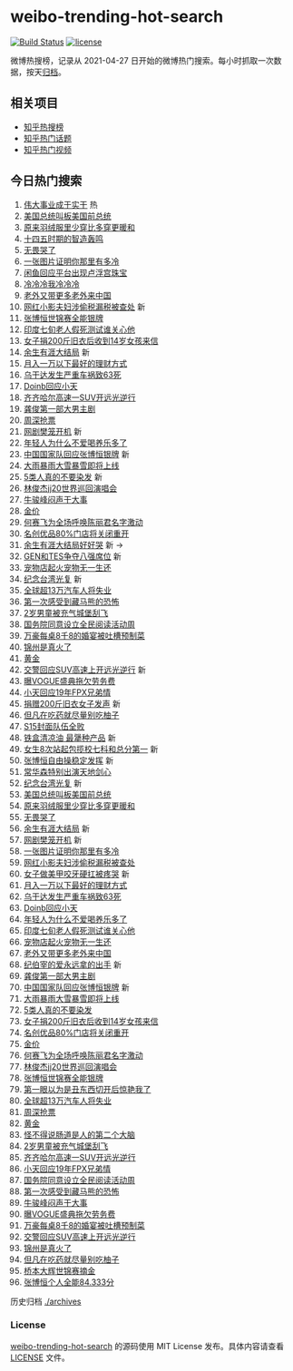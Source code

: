 # weibo-trending-hot-search

[![Build Status](https://github.com/justjavac/weibo-trending-hot-search/workflows/ci/badge.svg?branch=master)](https://github.com/justjavac/weibo-trending-hot-search/actions)
[![license](https://img.shields.io/github/license/justjavac/weibo-trending-hot-search)](https://github.com/justjavac/weibo-trending-hot-search/blob/master/LICENSE)

微博热搜榜，记录从 2021-04-27
日开始的微博热门搜索。每小时抓取一次数据，按天[归档](./archives)。

## 相关项目

- [知乎热搜榜](https://github.com/justjavac/zhihu-trending-top-search)
- [知乎热门话题](https://github.com/justjavac/zhihu-trending-hot-questions)
- [知乎热门视频](https://github.com/justjavac/zhihu-trending-hot-video)

## 今日热门搜索

<!-- BEGIN -->
<!-- 最后更新时间 Thu Oct 23 2025 01:17:45 GMT+0800 (China Standard Time) -->

1. [伟大事业成于实干](https://s.weibo.com//weibo?q=%23%E4%BC%9F%E5%A4%A7%E4%BA%8B%E4%B8%9A%E6%88%90%E4%BA%8E%E5%AE%9E%E5%B9%B2%23&Refer=new_time)
   热
1. [美国总统叫板美国前总统](https://s.weibo.com//weibo?q=%23%E7%BE%8E%E5%9B%BD%E6%80%BB%E7%BB%9F%E5%8F%AB%E6%9D%BF%E7%BE%8E%E5%9B%BD%E5%89%8D%E6%80%BB%E7%BB%9F%23&t=31&band_rank=1&Refer=top)
1. [原来羽绒服里少穿比多穿更暖和](https://s.weibo.com//weibo?q=%23%E5%8E%9F%E6%9D%A5%E7%BE%BD%E7%BB%92%E6%9C%8D%E9%87%8C%E5%B0%91%E7%A9%BF%E6%AF%94%E5%A4%9A%E7%A9%BF%E6%9B%B4%E6%9A%96%E5%92%8C%23&t=31&band_rank=2&Refer=top)
1. [十四五时期的智造轰鸣](https://s.weibo.com//weibo?q=%23%E5%8D%81%E5%9B%9B%E4%BA%94%E6%97%B6%E6%9C%9F%E7%9A%84%E6%99%BA%E9%80%A0%E8%BD%B0%E9%B8%A3%23&t=31&band_rank=3&Refer=top)
1. [无畏哭了](https://s.weibo.com//weibo?q=%E6%97%A0%E7%95%8F%E5%93%AD%E4%BA%86&t=31&band_rank=4&Refer=top)
1. [一张图片证明你那里有多冷](https://s.weibo.com//weibo?q=%23%E4%B8%80%E5%BC%A0%E5%9B%BE%E7%89%87%E8%AF%81%E6%98%8E%E4%BD%A0%E9%82%A3%E9%87%8C%E6%9C%89%E5%A4%9A%E5%86%B7%23&t=31&band_rank=5&Refer=top)
1. [闲鱼回应平台出现卢浮宫珠宝](https://s.weibo.com//weibo?q=%23%E9%97%B2%E9%B1%BC%E5%9B%9E%E5%BA%94%E5%B9%B3%E5%8F%B0%E5%87%BA%E7%8E%B0%E5%8D%A2%E6%B5%AE%E5%AE%AB%E7%8F%A0%E5%AE%9D%23&t=31&band_rank=6&Refer=top)
1. [冷冷冷我冷冷冷](https://s.weibo.com//weibo?q=%23%E5%86%B7%E5%86%B7%E5%86%B7%E6%88%91%E5%86%B7%E5%86%B7%E5%86%B7%23&t=31&band_rank=7&Refer=top)
1. [老外又带更多老外来中国](https://s.weibo.com//weibo?q=%23%E8%80%81%E5%A4%96%E5%8F%88%E5%B8%A6%E6%9B%B4%E5%A4%9A%E8%80%81%E5%A4%96%E6%9D%A5%E4%B8%AD%E5%9B%BD%23&t=31&band_rank=8&Refer=top)
1. [网红小影夫妇涉偷税漏税被查处](https://s.weibo.com//weibo?q=%23%E7%BD%91%E7%BA%A2%E5%B0%8F%E5%BD%B1%E5%A4%AB%E5%A6%87%E6%B6%89%E5%81%B7%E7%A8%8E%E6%BC%8F%E7%A8%8E%E8%A2%AB%E6%9F%A5%E5%A4%84%23&t=31&band_rank=9&Refer=top)
   新
1. [张博恒世锦赛全能银牌](https://s.weibo.com//weibo?q=%23%E5%BC%A0%E5%8D%9A%E6%81%92%E4%B8%96%E9%94%A6%E8%B5%9B%E5%85%A8%E8%83%BD%E9%93%B6%E7%89%8C%23&t=31&band_rank=10&Refer=top)
1. [印度七旬老人假死测试谁关心他](https://s.weibo.com//weibo?q=%23%E5%8D%B0%E5%BA%A6%E4%B8%83%E6%97%AC%E8%80%81%E4%BA%BA%E5%81%87%E6%AD%BB%E6%B5%8B%E8%AF%95%E8%B0%81%E5%85%B3%E5%BF%83%E4%BB%96%23&t=31&band_rank=11&Refer=top)
1. [女子捐200斤旧衣后收到14岁女孩来信](https://s.weibo.com//weibo?q=%23%E5%A5%B3%E5%AD%90%E6%8D%90200%E6%96%A4%E6%97%A7%E8%A1%A3%E5%90%8E%E6%94%B6%E5%88%B014%E5%B2%81%E5%A5%B3%E5%AD%A9%E6%9D%A5%E4%BF%A1%23&t=31&band_rank=12&Refer=top)
1. [余生有涯大结局](https://s.weibo.com//weibo?q=%E4%BD%99%E7%94%9F%E6%9C%89%E6%B6%AF%E5%A4%A7%E7%BB%93%E5%B1%80&t=31&band_rank=13&Refer=top)
   新
1. [月入一万以下最好的理财方式](https://s.weibo.com//weibo?q=%E6%9C%88%E5%85%A5%E4%B8%80%E4%B8%87%E4%BB%A5%E4%B8%8B%E6%9C%80%E5%A5%BD%E7%9A%84%E7%90%86%E8%B4%A2%E6%96%B9%E5%BC%8F&t=31&band_rank=14&Refer=top)
1. [乌干达发生严重车祸致63死](https://s.weibo.com//weibo?q=%23%E4%B9%8C%E5%B9%B2%E8%BE%BE%E5%8F%91%E7%94%9F%E4%B8%A5%E9%87%8D%E8%BD%A6%E7%A5%B8%E8%87%B463%E6%AD%BB%23&t=31&band_rank=15&Refer=top)
1. [Doinb回应小天](https://s.weibo.com//weibo?q=%23Doinb%E5%9B%9E%E5%BA%94%E5%B0%8F%E5%A4%A9%23&t=31&band_rank=16&Refer=top)
1. [齐齐哈尔高速一SUV开远光逆行](https://s.weibo.com//weibo?q=%23%E9%BD%90%E9%BD%90%E5%93%88%E5%B0%94%E9%AB%98%E9%80%9F%E4%B8%80SUV%E5%BC%80%E8%BF%9C%E5%85%89%E9%80%86%E8%A1%8C%23&t=31&band_rank=17&Refer=top)
1. [龚俊第一部大男主剧](https://s.weibo.com//weibo?q=%E9%BE%9A%E4%BF%8A%E7%AC%AC%E4%B8%80%E9%83%A8%E5%A4%A7%E7%94%B7%E4%B8%BB%E5%89%A7&t=31&band_rank=18&Refer=top)
1. [周深抢票](https://s.weibo.com//weibo?q=%E5%91%A8%E6%B7%B1%E6%8A%A2%E7%A5%A8&t=31&band_rank=19&Refer=top)
1. [网剧樊笼开机](https://s.weibo.com//weibo?q=%23%E7%BD%91%E5%89%A7%E6%A8%8A%E7%AC%BC%E5%BC%80%E6%9C%BA%23&t=31&band_rank=20&Refer=top)
   新
1. [年轻人为什么不爱喝养乐多了](https://s.weibo.com//weibo?q=%23%E5%B9%B4%E8%BD%BB%E4%BA%BA%E4%B8%BA%E4%BB%80%E4%B9%88%E4%B8%8D%E7%88%B1%E5%96%9D%E5%85%BB%E4%B9%90%E5%A4%9A%E4%BA%86%23&t=31&band_rank=21&Refer=top)
1. [中国国家队回应张博恒银牌](https://s.weibo.com//weibo?q=%23%E4%B8%AD%E5%9B%BD%E5%9B%BD%E5%AE%B6%E9%98%9F%E5%9B%9E%E5%BA%94%E5%BC%A0%E5%8D%9A%E6%81%92%E9%93%B6%E7%89%8C%23&t=31&band_rank=22&Refer=top)
   新
1. [大雨暴雨大雪暴雪即将上线](https://s.weibo.com//weibo?q=%23%E5%A4%A7%E9%9B%A8%E6%9A%B4%E9%9B%A8%E5%A4%A7%E9%9B%AA%E6%9A%B4%E9%9B%AA%E5%8D%B3%E5%B0%86%E4%B8%8A%E7%BA%BF%23&t=31&band_rank=23&Refer=top)
1. [5类人真的不要染发](https://s.weibo.com//weibo?q=%235%E7%B1%BB%E4%BA%BA%E7%9C%9F%E7%9A%84%E4%B8%8D%E8%A6%81%E6%9F%93%E5%8F%91%23&t=31&band_rank=24&Refer=top)
   新
1. [林俊杰jj20世界巡回演唱会](https://s.weibo.com//weibo?q=%23%E6%9E%97%E4%BF%8A%E6%9D%B0jj20%E4%B8%96%E7%95%8C%E5%B7%A1%E5%9B%9E%E6%BC%94%E5%94%B1%E4%BC%9A%23&t=31&band_rank=25&Refer=top)
1. [牛骏峰闷声干大事](https://s.weibo.com//weibo?q=%E7%89%9B%E9%AA%8F%E5%B3%B0%E9%97%B7%E5%A3%B0%E5%B9%B2%E5%A4%A7%E4%BA%8B&t=31&band_rank=26&Refer=top)
1. [金价](https://s.weibo.com//weibo?q=%E9%87%91%E4%BB%B7&t=31&band_rank=27&Refer=top)
1. [何赛飞为全场呼唤陈丽君名字激动](https://s.weibo.com//weibo?q=%23%E4%BD%95%E8%B5%9B%E9%A3%9E%E4%B8%BA%E5%85%A8%E5%9C%BA%E5%91%BC%E5%94%A4%E9%99%88%E4%B8%BD%E5%90%9B%E5%90%8D%E5%AD%97%E6%BF%80%E5%8A%A8%23&t=31&band_rank=28&Refer=top)
1. [名创优品80%门店将关闭重开](https://s.weibo.com//weibo?q=%23%E5%90%8D%E5%88%9B%E4%BC%98%E5%93%8180%25%E9%97%A8%E5%BA%97%E5%B0%86%E5%85%B3%E9%97%AD%E9%87%8D%E5%BC%80%23&t=31&band_rank=29&Refer=top)
1. [余生有涯大结局好好哭](https://s.weibo.com//weibo?q=%E4%BD%99%E7%94%9F%E6%9C%89%E6%B6%AF%E5%A4%A7%E7%BB%93%E5%B1%80%E5%A5%BD%E5%A5%BD%E5%93%AD&t=31&band_rank=30&Refer=top)
   新 ->
1. [GEN和TES争夺八强席位](https://s.weibo.com//weibo?q=%23GEN%E5%92%8CTES%E4%BA%89%E5%A4%BA%E5%85%AB%E5%BC%BA%E5%B8%AD%E4%BD%8D%23&t=31&band_rank=31&Refer=top)
   新
1. [宠物店起火宠物无一生还](https://s.weibo.com//weibo?q=%23%E5%AE%A0%E7%89%A9%E5%BA%97%E8%B5%B7%E7%81%AB%E5%AE%A0%E7%89%A9%E6%97%A0%E4%B8%80%E7%94%9F%E8%BF%98%23&t=31&band_rank=32&Refer=top)
1. [纪念台湾光复](https://s.weibo.com//weibo?q=%23%E7%BA%AA%E5%BF%B5%E5%8F%B0%E6%B9%BE%E5%85%89%E5%A4%8D%23&t=31&band_rank=33&Refer=top)
   新
1. [全球超13万汽车人将失业](https://s.weibo.com//weibo?q=%23%E5%85%A8%E7%90%83%E8%B6%8513%E4%B8%87%E6%B1%BD%E8%BD%A6%E4%BA%BA%E5%B0%86%E5%A4%B1%E4%B8%9A%23&t=31&band_rank=34&Refer=top)
1. [第一次感受到藏马熊的恐怖](https://s.weibo.com//weibo?q=%E7%AC%AC%E4%B8%80%E6%AC%A1%E6%84%9F%E5%8F%97%E5%88%B0%E8%97%8F%E9%A9%AC%E7%86%8A%E7%9A%84%E6%81%90%E6%80%96&t=31&band_rank=35&Refer=top)
1. [2岁男童被充气城堡刮飞](https://s.weibo.com//weibo?q=%232%E5%B2%81%E7%94%B7%E7%AB%A5%E8%A2%AB%E5%85%85%E6%B0%94%E5%9F%8E%E5%A0%A1%E5%88%AE%E9%A3%9E%23&t=31&band_rank=36&Refer=top)
1. [国务院同意设立全民阅读活动周](https://s.weibo.com//weibo?q=%23%E5%9B%BD%E5%8A%A1%E9%99%A2%E5%90%8C%E6%84%8F%E8%AE%BE%E7%AB%8B%E5%85%A8%E6%B0%91%E9%98%85%E8%AF%BB%E6%B4%BB%E5%8A%A8%E5%91%A8%23&t=31&band_rank=37&Refer=top)
1. [万豪每桌8千8的婚宴被吐槽预制菜](https://s.weibo.com//weibo?q=%23%E4%B8%87%E8%B1%AA%E6%AF%8F%E6%A1%8C8%E5%8D%838%E7%9A%84%E5%A9%9A%E5%AE%B4%E8%A2%AB%E5%90%90%E6%A7%BD%E9%A2%84%E5%88%B6%E8%8F%9C%23&t=31&band_rank=38&Refer=top)
1. [锦州是真火了](https://s.weibo.com//weibo?q=%E9%94%A6%E5%B7%9E%E6%98%AF%E7%9C%9F%E7%81%AB%E4%BA%86&t=31&band_rank=39&Refer=top)
1. [黄金](https://s.weibo.com//weibo?q=%E9%BB%84%E9%87%91&t=31&band_rank=40&Refer=top)
1. [交警回应SUV高速上开远光逆行](https://s.weibo.com//weibo?q=%23%E4%BA%A4%E8%AD%A6%E5%9B%9E%E5%BA%94SUV%E9%AB%98%E9%80%9F%E4%B8%8A%E5%BC%80%E8%BF%9C%E5%85%89%E9%80%86%E8%A1%8C%23&t=31&band_rank=41&Refer=top)
   新
1. [曝VOGUE盛典拖欠劳务费](https://s.weibo.com//weibo?q=%E6%9B%9DVOGUE%E7%9B%9B%E5%85%B8%E6%8B%96%E6%AC%A0%E5%8A%B3%E5%8A%A1%E8%B4%B9&t=31&band_rank=42&Refer=top)
1. [小天回应19年FPX兄弟情](https://s.weibo.com//weibo?q=%E5%B0%8F%E5%A4%A9%E5%9B%9E%E5%BA%9419%E5%B9%B4FPX%E5%85%84%E5%BC%9F%E6%83%85&t=31&band_rank=43&Refer=top)
1. [捐赠200斤旧衣女子发声](https://s.weibo.com//weibo?q=%23%E6%8D%90%E8%B5%A0200%E6%96%A4%E6%97%A7%E8%A1%A3%E5%A5%B3%E5%AD%90%E5%8F%91%E5%A3%B0%23&t=31&band_rank=44&Refer=top)
   新
1. [但凡在吃药就尽量别吃柚子](https://s.weibo.com//weibo?q=%23%E4%BD%86%E5%87%A1%E5%9C%A8%E5%90%83%E8%8D%AF%E5%B0%B1%E5%B0%BD%E9%87%8F%E5%88%AB%E5%90%83%E6%9F%9A%E5%AD%90%23&t=31&band_rank=45&Refer=top)
1. [S15封面队伍全败](https://s.weibo.com//weibo?q=S15%E5%B0%81%E9%9D%A2%E9%98%9F%E4%BC%8D%E5%85%A8%E8%B4%A5&t=31&band_rank=46&Refer=top)
1. [铁盒清凉油 最犟种产品](https://s.weibo.com//weibo?q=%E9%93%81%E7%9B%92%E6%B8%85%E5%87%89%E6%B2%B9%20%E6%9C%80%E7%8A%9F%E7%A7%8D%E4%BA%A7%E5%93%81&t=31&band_rank=47&Refer=top)
   新
1. [女生8次站起包揽校七科和总分第一](https://s.weibo.com//weibo?q=%23%E5%A5%B3%E7%94%9F8%E6%AC%A1%E7%AB%99%E8%B5%B7%E5%8C%85%E6%8F%BD%E6%A0%A1%E4%B8%83%E7%A7%91%E5%92%8C%E6%80%BB%E5%88%86%E7%AC%AC%E4%B8%80%23&t=31&band_rank=48&Refer=top)
   新
1. [张博恒自由操稳定发挥](https://s.weibo.com//weibo?q=%23%E5%BC%A0%E5%8D%9A%E6%81%92%E8%87%AA%E7%94%B1%E6%93%8D%E7%A8%B3%E5%AE%9A%E5%8F%91%E6%8C%A5%23&t=31&band_rank=49&Refer=top)
   新
1. [常华森特别出演天地剑心](https://s.weibo.com//weibo?q=%23%E5%B8%B8%E5%8D%8E%E6%A3%AE%E7%89%B9%E5%88%AB%E5%87%BA%E6%BC%94%E5%A4%A9%E5%9C%B0%E5%89%91%E5%BF%83%23&t=31&band_rank=50&Refer=top)
1. [纪念台湾光复](https://s.weibo.com//weibo?q=%23%E7%BA%AA%E5%BF%B5%E5%8F%B0%E6%B9%BE%E5%85%89%E5%A4%8D%23&t=31&band_rank=1&Refer=top)
   新
1. [美国总统叫板美国前总统](https://s.weibo.com//weibo?q=%23%E7%BE%8E%E5%9B%BD%E6%80%BB%E7%BB%9F%E5%8F%AB%E6%9D%BF%E7%BE%8E%E5%9B%BD%E5%89%8D%E6%80%BB%E7%BB%9F%23&t=31&band_rank=2&Refer=top)
1. [原来羽绒服里少穿比多穿更暖和](https://s.weibo.com//weibo?q=%23%E5%8E%9F%E6%9D%A5%E7%BE%BD%E7%BB%92%E6%9C%8D%E9%87%8C%E5%B0%91%E7%A9%BF%E6%AF%94%E5%A4%9A%E7%A9%BF%E6%9B%B4%E6%9A%96%E5%92%8C%23&t=31&band_rank=4&Refer=top)
1. [无畏哭了](https://s.weibo.com//weibo?q=%E6%97%A0%E7%95%8F%E5%93%AD%E4%BA%86&t=31&band_rank=5&Refer=top)
1. [余生有涯大结局](https://s.weibo.com//weibo?q=%E4%BD%99%E7%94%9F%E6%9C%89%E6%B6%AF%E5%A4%A7%E7%BB%93%E5%B1%80&t=31&band_rank=6&Refer=top)
   新
1. [网剧樊笼开机](https://s.weibo.com//weibo?q=%23%E7%BD%91%E5%89%A7%E6%A8%8A%E7%AC%BC%E5%BC%80%E6%9C%BA%23&t=31&band_rank=8&Refer=top)
   新
1. [一张图片证明你那里有多冷](https://s.weibo.com//weibo?q=%23%E4%B8%80%E5%BC%A0%E5%9B%BE%E7%89%87%E8%AF%81%E6%98%8E%E4%BD%A0%E9%82%A3%E9%87%8C%E6%9C%89%E5%A4%9A%E5%86%B7%23&t=31&band_rank=9&Refer=top)
1. [网红小影夫妇涉偷税漏税被查处](https://s.weibo.com//weibo?q=%23%E7%BD%91%E7%BA%A2%E5%B0%8F%E5%BD%B1%E5%A4%AB%E5%A6%87%E6%B6%89%E5%81%B7%E7%A8%8E%E6%BC%8F%E7%A8%8E%E8%A2%AB%E6%9F%A5%E5%A4%84%23&t=31&band_rank=10&Refer=top)
1. [女子做美甲咬牙硬扛被疼哭](https://s.weibo.com//weibo?q=%23%E5%A5%B3%E5%AD%90%E5%81%9A%E7%BE%8E%E7%94%B2%E5%92%AC%E7%89%99%E7%A1%AC%E6%89%9B%E8%A2%AB%E7%96%BC%E5%93%AD%23&t=31&band_rank=11&Refer=top)
   新
1. [月入一万以下最好的理财方式](https://s.weibo.com//weibo?q=%E6%9C%88%E5%85%A5%E4%B8%80%E4%B8%87%E4%BB%A5%E4%B8%8B%E6%9C%80%E5%A5%BD%E7%9A%84%E7%90%86%E8%B4%A2%E6%96%B9%E5%BC%8F&t=31&band_rank=12&Refer=top)
1. [乌干达发生严重车祸致63死](https://s.weibo.com//weibo?q=%23%E4%B9%8C%E5%B9%B2%E8%BE%BE%E5%8F%91%E7%94%9F%E4%B8%A5%E9%87%8D%E8%BD%A6%E7%A5%B8%E8%87%B463%E6%AD%BB%23&t=31&band_rank=13&Refer=top)
1. [Doinb回应小天](https://s.weibo.com//weibo?q=%23Doinb%E5%9B%9E%E5%BA%94%E5%B0%8F%E5%A4%A9%23&t=31&band_rank=14&Refer=top)
1. [年轻人为什么不爱喝养乐多了](https://s.weibo.com//weibo?q=%23%E5%B9%B4%E8%BD%BB%E4%BA%BA%E4%B8%BA%E4%BB%80%E4%B9%88%E4%B8%8D%E7%88%B1%E5%96%9D%E5%85%BB%E4%B9%90%E5%A4%9A%E4%BA%86%23&t=31&band_rank=15&Refer=top)
1. [印度七旬老人假死测试谁关心他](https://s.weibo.com//weibo?q=%23%E5%8D%B0%E5%BA%A6%E4%B8%83%E6%97%AC%E8%80%81%E4%BA%BA%E5%81%87%E6%AD%BB%E6%B5%8B%E8%AF%95%E8%B0%81%E5%85%B3%E5%BF%83%E4%BB%96%23&t=31&band_rank=16&Refer=top)
1. [宠物店起火宠物无一生还](https://s.weibo.com//weibo?q=%23%E5%AE%A0%E7%89%A9%E5%BA%97%E8%B5%B7%E7%81%AB%E5%AE%A0%E7%89%A9%E6%97%A0%E4%B8%80%E7%94%9F%E8%BF%98%23&t=31&band_rank=17&Refer=top)
1. [老外又带更多老外来中国](https://s.weibo.com//weibo?q=%23%E8%80%81%E5%A4%96%E5%8F%88%E5%B8%A6%E6%9B%B4%E5%A4%9A%E8%80%81%E5%A4%96%E6%9D%A5%E4%B8%AD%E5%9B%BD%23&t=31&band_rank=18&Refer=top)
1. [纪伯宰的爱永远拿的出手](https://s.weibo.com//weibo?q=%E7%BA%AA%E4%BC%AF%E5%AE%B0%E7%9A%84%E7%88%B1%E6%B0%B8%E8%BF%9C%E6%8B%BF%E7%9A%84%E5%87%BA%E6%89%8B&t=31&band_rank=19&Refer=top)
   新
1. [龚俊第一部大男主剧](https://s.weibo.com//weibo?q=%E9%BE%9A%E4%BF%8A%E7%AC%AC%E4%B8%80%E9%83%A8%E5%A4%A7%E7%94%B7%E4%B8%BB%E5%89%A7&t=31&band_rank=20&Refer=top)
1. [中国国家队回应张博恒银牌](https://s.weibo.com//weibo?q=%23%E4%B8%AD%E5%9B%BD%E5%9B%BD%E5%AE%B6%E9%98%9F%E5%9B%9E%E5%BA%94%E5%BC%A0%E5%8D%9A%E6%81%92%E9%93%B6%E7%89%8C%23&t=31&band_rank=21&Refer=top)
   新
1. [大雨暴雨大雪暴雪即将上线](https://s.weibo.com//weibo?q=%23%E5%A4%A7%E9%9B%A8%E6%9A%B4%E9%9B%A8%E5%A4%A7%E9%9B%AA%E6%9A%B4%E9%9B%AA%E5%8D%B3%E5%B0%86%E4%B8%8A%E7%BA%BF%23&t=31&band_rank=22&Refer=top)
1. [5类人真的不要染发](https://s.weibo.com//weibo?q=%235%E7%B1%BB%E4%BA%BA%E7%9C%9F%E7%9A%84%E4%B8%8D%E8%A6%81%E6%9F%93%E5%8F%91%23&t=31&band_rank=23&Refer=top)
1. [女子捐200斤旧衣后收到14岁女孩来信](https://s.weibo.com//weibo?q=%23%E5%A5%B3%E5%AD%90%E6%8D%90200%E6%96%A4%E6%97%A7%E8%A1%A3%E5%90%8E%E6%94%B6%E5%88%B014%E5%B2%81%E5%A5%B3%E5%AD%A9%E6%9D%A5%E4%BF%A1%23&t=31&band_rank=24&Refer=top)
1. [名创优品80%门店将关闭重开](https://s.weibo.com//weibo?q=%23%E5%90%8D%E5%88%9B%E4%BC%98%E5%93%8180%25%E9%97%A8%E5%BA%97%E5%B0%86%E5%85%B3%E9%97%AD%E9%87%8D%E5%BC%80%23&t=31&band_rank=25&Refer=top)
1. [金价](https://s.weibo.com//weibo?q=%E9%87%91%E4%BB%B7&t=31&band_rank=26&Refer=top)
1. [何赛飞为全场呼唤陈丽君名字激动](https://s.weibo.com//weibo?q=%23%E4%BD%95%E8%B5%9B%E9%A3%9E%E4%B8%BA%E5%85%A8%E5%9C%BA%E5%91%BC%E5%94%A4%E9%99%88%E4%B8%BD%E5%90%9B%E5%90%8D%E5%AD%97%E6%BF%80%E5%8A%A8%23&t=31&band_rank=27&Refer=top)
1. [林俊杰jj20世界巡回演唱会](https://s.weibo.com//weibo?q=%23%E6%9E%97%E4%BF%8A%E6%9D%B0jj20%E4%B8%96%E7%95%8C%E5%B7%A1%E5%9B%9E%E6%BC%94%E5%94%B1%E4%BC%9A%23&t=31&band_rank=28&Refer=top)
1. [张博恒世锦赛全能银牌](https://s.weibo.com//weibo?q=%23%E5%BC%A0%E5%8D%9A%E6%81%92%E4%B8%96%E9%94%A6%E8%B5%9B%E5%85%A8%E8%83%BD%E9%93%B6%E7%89%8C%23&t=31&band_rank=29&Refer=top)
1. [第一眼以为是丑东西切开后惊艳我了](https://s.weibo.com//weibo?q=%E7%AC%AC%E4%B8%80%E7%9C%BC%E4%BB%A5%E4%B8%BA%E6%98%AF%E4%B8%91%E4%B8%9C%E8%A5%BF%E5%88%87%E5%BC%80%E5%90%8E%E6%83%8A%E8%89%B3%E6%88%91%E4%BA%86&t=31&band_rank=32&Refer=top)
1. [全球超13万汽车人将失业](https://s.weibo.com//weibo?q=%23%E5%85%A8%E7%90%83%E8%B6%8513%E4%B8%87%E6%B1%BD%E8%BD%A6%E4%BA%BA%E5%B0%86%E5%A4%B1%E4%B8%9A%23&t=31&band_rank=33&Refer=top)
1. [周深抢票](https://s.weibo.com//weibo?q=%E5%91%A8%E6%B7%B1%E6%8A%A2%E7%A5%A8&t=31&band_rank=34&Refer=top)
1. [黄金](https://s.weibo.com//weibo?q=%E9%BB%84%E9%87%91&t=31&band_rank=35&Refer=top)
1. [怪不得说肠道是人的第二个大脑](https://s.weibo.com//weibo?q=%E6%80%AA%E4%B8%8D%E5%BE%97%E8%AF%B4%E8%82%A0%E9%81%93%E6%98%AF%E4%BA%BA%E7%9A%84%E7%AC%AC%E4%BA%8C%E4%B8%AA%E5%A4%A7%E8%84%91&t=31&band_rank=36&Refer=top)
1. [2岁男童被充气城堡刮飞](https://s.weibo.com//weibo?q=%232%E5%B2%81%E7%94%B7%E7%AB%A5%E8%A2%AB%E5%85%85%E6%B0%94%E5%9F%8E%E5%A0%A1%E5%88%AE%E9%A3%9E%23&t=31&band_rank=37&Refer=top)
1. [齐齐哈尔高速一SUV开远光逆行](https://s.weibo.com//weibo?q=%23%E9%BD%90%E9%BD%90%E5%93%88%E5%B0%94%E9%AB%98%E9%80%9F%E4%B8%80SUV%E5%BC%80%E8%BF%9C%E5%85%89%E9%80%86%E8%A1%8C%23&t=31&band_rank=38&Refer=top)
1. [小天回应19年FPX兄弟情](https://s.weibo.com//weibo?q=%E5%B0%8F%E5%A4%A9%E5%9B%9E%E5%BA%9419%E5%B9%B4FPX%E5%85%84%E5%BC%9F%E6%83%85&t=31&band_rank=39&Refer=top)
1. [国务院同意设立全民阅读活动周](https://s.weibo.com//weibo?q=%23%E5%9B%BD%E5%8A%A1%E9%99%A2%E5%90%8C%E6%84%8F%E8%AE%BE%E7%AB%8B%E5%85%A8%E6%B0%91%E9%98%85%E8%AF%BB%E6%B4%BB%E5%8A%A8%E5%91%A8%23&t=31&band_rank=40&Refer=top)
1. [第一次感受到藏马熊的恐怖](https://s.weibo.com//weibo?q=%E7%AC%AC%E4%B8%80%E6%AC%A1%E6%84%9F%E5%8F%97%E5%88%B0%E8%97%8F%E9%A9%AC%E7%86%8A%E7%9A%84%E6%81%90%E6%80%96&t=31&band_rank=41&Refer=top)
1. [牛骏峰闷声干大事](https://s.weibo.com//weibo?q=%E7%89%9B%E9%AA%8F%E5%B3%B0%E9%97%B7%E5%A3%B0%E5%B9%B2%E5%A4%A7%E4%BA%8B&t=31&band_rank=42&Refer=top)
1. [曝VOGUE盛典拖欠劳务费](https://s.weibo.com//weibo?q=%E6%9B%9DVOGUE%E7%9B%9B%E5%85%B8%E6%8B%96%E6%AC%A0%E5%8A%B3%E5%8A%A1%E8%B4%B9&t=31&band_rank=43&Refer=top)
1. [万豪每桌8千8的婚宴被吐槽预制菜](https://s.weibo.com//weibo?q=%23%E4%B8%87%E8%B1%AA%E6%AF%8F%E6%A1%8C8%E5%8D%838%E7%9A%84%E5%A9%9A%E5%AE%B4%E8%A2%AB%E5%90%90%E6%A7%BD%E9%A2%84%E5%88%B6%E8%8F%9C%23&t=31&band_rank=44&Refer=top)
1. [交警回应SUV高速上开远光逆行](https://s.weibo.com//weibo?q=%23%E4%BA%A4%E8%AD%A6%E5%9B%9E%E5%BA%94SUV%E9%AB%98%E9%80%9F%E4%B8%8A%E5%BC%80%E8%BF%9C%E5%85%89%E9%80%86%E8%A1%8C%23&t=31&band_rank=45&Refer=top)
1. [锦州是真火了](https://s.weibo.com//weibo?q=%E9%94%A6%E5%B7%9E%E6%98%AF%E7%9C%9F%E7%81%AB%E4%BA%86&t=31&band_rank=47&Refer=top)
1. [但凡在吃药就尽量别吃柚子](https://s.weibo.com//weibo?q=%23%E4%BD%86%E5%87%A1%E5%9C%A8%E5%90%83%E8%8D%AF%E5%B0%B1%E5%B0%BD%E9%87%8F%E5%88%AB%E5%90%83%E6%9F%9A%E5%AD%90%23&t=31&band_rank=48&Refer=top)
1. [桥本大辉世锦赛摘金](https://s.weibo.com//weibo?q=%23%E6%A1%A5%E6%9C%AC%E5%A4%A7%E8%BE%89%E4%B8%96%E9%94%A6%E8%B5%9B%E6%91%98%E9%87%91%23&t=31&band_rank=49&Refer=top)
1. [张博恒个人全能84.333分](https://s.weibo.com//weibo?q=%23%E5%BC%A0%E5%8D%9A%E6%81%92%E4%B8%AA%E4%BA%BA%E5%85%A8%E8%83%BD84.333%E5%88%86%23&t=31&band_rank=50&Refer=top)

<!-- END -->

历史归档 [./archives](./archives)

### License

[weibo-trending-hot-search](https://github.com/justjavac/weibo-trending-hot-search)
的源码使用 MIT License 发布。具体内容请查看 [LICENSE](./LICENSE) 文件。
